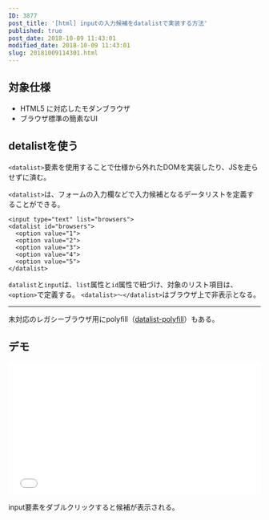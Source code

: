 ```yaml
---
ID: 3877
post_title: '[html] inputの入力候補をdatalistで実装する方法'
published: true
post_date: 2018-10-09 11:43:01
modified_date: 2018-10-09 11:43:01
slug: 20181009114301.html
---
```

<h2>対象仕様</h2>

<ul>
<li>HTML5 に対応したモダンブラウザ</li>
<li>ブラウザ標準の簡素なUI</li>
</ul>

<!--more-->

<h2>detalistを使う</h2>

<code>&lt;datalist&gt;</code>要素を使用することで仕様から外れたDOMを実装したり、JSを走らせずに済む。

<code>&lt;datalist&gt;</code>は、フォームの入力欄などで入力候補となるデータリストを定義することができる。

<pre><code class="language-html">&lt;input type="text" list="browsers"&gt;
&lt;datalist id="browsers"&gt;
  &lt;option value="1"&gt;
  &lt;option value="2"&gt;
  &lt;option value="3"&gt;
  &lt;option value="4"&gt;
  &lt;option value="5"&gt;
&lt;/datalist&gt;
</code></pre>

<code>datalist</code>と<code>input</code>は、<code>list</code>属性と<code>id</code>属性で紐づけ、対象のリスト項目は、<code>&lt;option&gt;</code>で定義する。
<code>&lt;datalist&gt;～&lt;/datalist&gt;</code>はブラウザ上で非表示となる。

<hr />

未対応のレガシーブラウザ用にpolyfill（<a href="https://github.com/mfranzke/datalist-polyfill">datalist-polyfill</a>）もある。

<h2>デモ</h2>

<iframe height='265' scrolling='no' title='datalist sample' src='//codepen.io/hiro0218/embed/bmggab/?height=265&theme-id=0&default-tab=result' frameborder='no' allowtransparency='true' allowfullscreen='true' style='width: 100%;'>See the Pen <a href='https://codepen.io/hiro0218/pen/bmggab/'>datalist sample</a> by hiro (<a href='https://codepen.io/hiro0218'>@hiro0218</a>) on <a href='https://codepen.io'>CodePen</a>.
</iframe>

input要素をダブルクリックすると候補が表示される。
